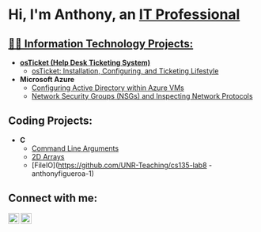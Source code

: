<h1>Hi, I'm Anthony, an <a href="https://www.linkedin.com/in/anthony-figueroa-485427195">IT Professional</h1>

<h2>👨‍💻 Information Technology Projects:</h2>

- <b>osTicket (Help Desk Ticketing System)</b>
  - [osTicket: Installation, Configuring, and Ticketing Lifestyle](https://github.com/anthonyfigueroa-1/osTicket)
- <b>Microsoft Azure</b>
  - [Configuring Active Directory within Azure VMs](https://github.com/joshmadakoredmonds/configure-ad)
  - [Network Security Groups (NSGs) and Inspecting Network Protocols](https://github.com/joshmadakoredmonds/azure-network-protocols)
  
<h2>Coding Projects:</h2>
  
- <b>C</b>
  - [Command Line Arguments](https://github.com/UNR-Teaching/cs135-lab13-anthonyfigueroa-1)
  - [2D Arrays](https://github.com/UNR-Teaching/cs135-lab12-anthonyfigueroa-1)
  - [FileIO](https://github.com/UNR-Teaching/cs135-lab8
 -anthonyfigueroa-1)

<h2>Connect with me:</h2>

[<img align="left" alt="Josh | LinkedIn" width="22px" src="https://cdn.jsdelivr.net/npm/simple-icons@v3/icons/linkedin.svg" />][linkedin]
[<img align="left" alt="Josh | Instagram" width="22px" src="https://cdn.jsdelivr.net/npm/simple-icons@v3/icons/instagram.svg" />][instagram]

[instagram]: https://www.instagram.com/anthony.fig_/
[linkedin]: https://www.linkedin.com/in/anthony-figueroa-485427195
